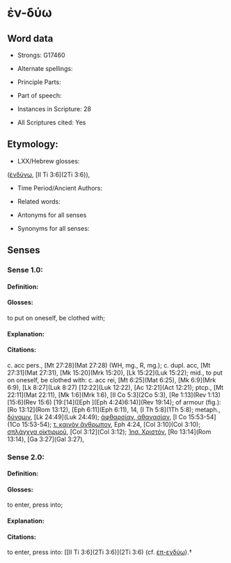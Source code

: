 # ἐν-δύω

<!-- Status: S2=NeedsEdits -->
<!-- Lexica used for edits:   -->

## Word data

* Strongs: G17460

* Alternate spellings:



* Principle Parts: 


* Part of speech: 


* Instances in Scripture: 28

* All Scriptures cited: Yes

## Etymology: 


* LXX/Hebrew glosses: 

([ἐνδύνω](), [II Ti 3:6](2Ti 3:6)), 

* Time Period/Ancient Authors: 


* Related words: 

* Antonyms for all senses

* Synonyms for all senses: 


## Senses 


### Sense  1.0: 

#### Definition: 

#### Glosses: 

to put on oneself, be clothed with; 

#### Explanation: 


#### Citations: 

c. acc pers., [Mt 27:28](Mat 27:28) (WH, mg., R, mg.); c. dupl. acc, [Mt 27:31](Mat 27:31), [Mk 15:20](Mrk 15:20), [Lk 15:22](Luk 15:22); mid., to put on oneself, be clothed with: c. acc rei, [Mt 6:25](Mat 6:25), [Mk 6:9](Mrk 6:9), [Lk 8:27](Luk 8:27) [12:22](Luk 12:22), [Ac 12:21](Act 12:21); ptcp., [Mt 22:11](Mat 22:11), [Mk 1:6](Mrk 1:6), [II Co 5:3](2Co 5:3), [Re 1:13](Rev 1:13) [15:6](Rev 15:6) [19:[14]([Eph ](Eph 4:24)6:14)](Rev 19:14); of armour (fig.): [Ro 13:12](Rom 13:12), [Eph 6:11](Eph 6:11), 14, [I Th 5:8](1Th 5:8); metaph., [δύναμιν](), [Lk 24:49](Luk 24:49); [ἀφθαρσίαν, ἀθανασίαν](), [I Co 15:53-54](1Co 15:53-54); [τ. καινὸν ἄνθρωπον](), Eph   4:24, [Col 3:10](Col 3:10); [σπλάγχνα οἰκτιρμοῦ](), [Col 3:12](Col 3:12); [Ἰησ. Χριστόν](), [Ro 13:14](Rom 13:14), [Ga 3:27](Gal 3:27), 

### Sense  2.0: 

#### Definition: 

#### Glosses: 

to enter, press into; 

#### Explanation: 


#### Citations: 

to enter, press into: [[II Ti 3:6](2Ti 3:6)](2Ti 3:6) (cf. [ἐπ-ενδύω]()).†
